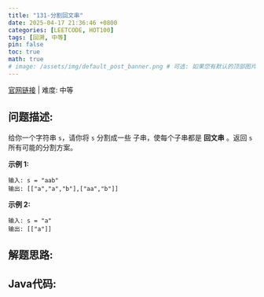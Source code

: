 ```yaml
---
title: "131-分割回文串"
date: 2025-04-17 21:36:46 +0800
categories: [LEETCODE, HOT100]
tags: [回溯, 中等]
pin: false
toc: true
math: true
# image: /assets/img/default_post_banner.png # 可选: 如果您有默认的顶部图片，取消注释并修改路径
---
```



[官网链接](https://leetcode.cn/problems/palindrome-partitioning/) \| 难度: 中等

## 问题描述: 

给你一个字符串 `s`，请你将 `s` 分割成一些 子串，使每个子串都是 **回文串** 。返回 `s` 所有可能的分割方案。

 

**示例 1:**

```
输入: s = "aab"
输出: [["a","a","b"],["aa","b"]]
```

**示例 2:**

```
输入: s = "a"
输出: [["a"]]
```

## 解题思路: 

## Java代码: 
